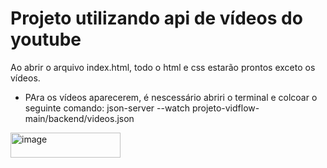# Projeto utilizando api de vídeos do youtube
Ao abrir o arquivo index.html, todo o html e css estarão prontos exceto os vídeos.

- PAra os vídeos aparecerem, é nescessário abriri o terminal e colcoar o seguinte comando: json-server --watch projeto-vidflow-main/backend/videos.json
<img width="176" height="40" alt="image" src="https://github.com/user-attachments/assets/5eea094d-f914-495e-9afc-ea55a57567af" />

